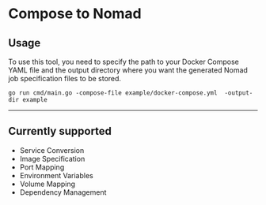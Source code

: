 # Compose to Nomad

## Usage

To use this tool, you need to specify the path to your Docker Compose YAML file and the output directory where you want the generated Nomad job specification files to be stored.

```shell
go run cmd/main.go -compose-file example/docker-compose.yml  -output-dir example
```

---

##  Currently supported

- Service Conversion
- Image Specification 
- Port Mapping 
- Environment Variables
- Volume Mapping
- Dependency Management




